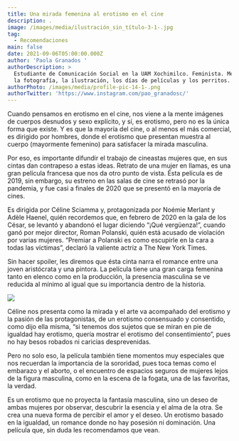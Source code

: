 ```yaml
---
title: Una mirada femenina al erotismo en el cine
description: .
image: /images/media/ilustración_sin_título-3-1-.jpg
tag:
  - Recomendaciones
main: false
date: 2021-09-06T05:00:00.000Z
author: 'Paola Granados '
authorDescription: >
  Estudiante de Comunicación Social en la UAM Xochimilco. Feminista. Me apasiona
  la fotografía, la ilustración, los días de películas y los perritos.
authorPhoto: /images/media/profile-pic-14-1-.png
authorTwitter: 'https://www.instagram.com/pao_granadosc/'
---
```

Cuando pensamos en erotismo en el cine, nos viene a la mente imágenes de cuerpos desnudos y sexo explícito, y sí, es erotismo, pero no es la única forma que existe. Y es que la mayoría del cine, o al menos el más comercial, es dirigido por hombres, donde el erotismo que presentan muestra al cuerpo (mayormente femenino) para satisfacer la mirada masculina.

Por eso, es importante difundir el trabajo de cineastas mujeres que, en sus cintas dan contrapeso a estas ideas. Retrato de una mujer en llamas, es una gran película francesa que nos da otro punto de vista. Ésta película es de 2019, sin embargo, su estreno en las salas de cine se retrasó por la pandemia, y fue casi a finales de 2020 que se presentó en la mayoría de cines.

Es dirigida por Céline Sciamma y, protagonizada por Noémie Merlant y Adèle Haenel, quién recordemos que, en febrero de 2020 en la gala de los César, se levantó y abandonó el lugar diciendo “¡Qué vergüenza!”, cuando ganó por mejor director, Roman Polanski, quién está acusado de violación por varias mujeres. “Premiar a Polanski es como escupirle en la cara a todas las víctimas”, declaró la valiente actriz a The New York Times.

Sin hacer spoiler, les diremos que ésta cinta narra el romance entre una joven aristócrata y una pintora. La película tiene una gran carga femenina tanto en elenco como en la producción, la presencia masculina se ve reducida al mínimo al igual que su importancia dentro de la historia.

![](/images/media/ilustración_sin_título-4-1-.jpg)



Céline nos presenta como la mirada y el arte va acompañado del erotismo y la pasión de las protagonistas, de un erotismo consensuado y consentido, como dijo ella misma, “si tenemos dos sujetos que se miran en pie de igualdad hay erotismo, quería mostrar el erotismo del consentimiento”, pues no hay besos robados ni caricias desprevenidas.

Pero no solo eso, la película también tiene momentos muy especiales que nos recuerdan la importancia de la sororidad, pues toca temas como el embarazo y el aborto, o el encuentro de espacios seguros de mujeres lejos de la figura masculina, como en la escena de la fogata, una de las favoritas, la verdad.

Es un erotismo que no proyecta la fantasía masculina, sino un deseo de ambas mujeres por observar, descubrir la esencia y el alma de la otra. Se crea una nueva forma de percibir el amor y el deseo. Un erotismo basado en la igualdad, un romance donde no hay posesión ni dominación. Una película que, sin duda les recomendamos que vean.
